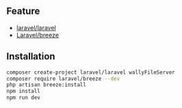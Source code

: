 ## Feature
- [laravel/laravel](https://github.com/laravel/laravel)
- [Laravel/breeze](https://github.com/laravel/breeze)

## Installation
```bash
composer create-project laravel/laravel wallyFileServer
composer require laravel/breeze --dev
php artisan breeze:install
npm install
npm run dev
```